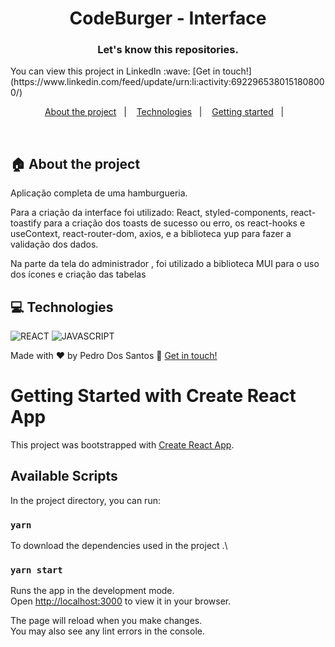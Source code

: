 <h1 align="center">
CodeBurger - Interface
</h1>


<h3 align="center">
  Let's know this repositories.
</h3>
You can view this project in LinkedIn :wave: [Get in touch!](https://www.linkedin.com/feed/update/urn:li:activity:6922965380151808000/)

<br>

<p align="center">
  <a href="#house-about-the-project">About the project</a>&nbsp;&nbsp;&nbsp;|&nbsp;&nbsp;&nbsp;
  <a href="#computer-technologies">Technologies</a>&nbsp;&nbsp;&nbsp;|&nbsp;&nbsp;&nbsp;
  <a href="#construction_worker-installation">Getting started</a>&nbsp;&nbsp;&nbsp;|&nbsp;&nbsp;&nbsp;
</p>

<br>


## :house: About the project
Aplicação completa de uma hamburgueria.

Para a criação da interface foi utilizado: React, styled-components, react-toastify para a criação dos toasts de sucesso ou erro, os react-hooks e useContext, react-router-dom, axios, e a biblioteca yup para fazer a validação dos dados.

Na parte da tela do administrador , foi utilizado a biblioteca MUI para o uso dos ícones e criação das tabelas
<br>
## :computer: Technologies

![REACT](https://img.shields.io/badge/React-20232A?style=for-the-badge&logo=react&logoColor=61DAFB)
![JAVASCRIPT](https://img.shields.io/badge/JavaScript-323330?style=for-the-badge&logo=javascript&logoColor=F7DF1E)

Made with ♥ by Pedro Dos Santos :wave: [Get in touch!](https://www.linkedin.com/in/pedro-lucas-dos-santos/)

# Getting Started with Create React App

This project was bootstrapped with [Create React App](https://github.com/facebook/create-react-app).

## Available Scripts

In the project directory, you can run:

### `yarn`

To download the dependencies used in the project .\


### `yarn start`

Runs the app in the development mode.\
Open [http://localhost:3000](http://localhost:3000) to view it in your browser.

The page will reload when you make changes.\
You may also see any lint errors in the console.
